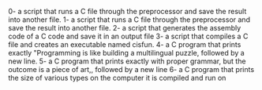 0-  a script that runs a C file through the preprocessor and save the result into another file.
1-  a script that runs a C file through the preprocessor and save the result into another file.
2-  a script that generates the assembly code of a C code and save it in an output file
3-  a script that compiles a C file and creates an executable named cisfun.
4-  a C program that prints exactly "Programming is like building a multilingual puzzle, followed by a new line.
5-  a C program that prints exactly with proper grammar, but the outcome is a piece of art,, followed by a new line
6-  a C program that prints the size of various types on the computer it is compiled and run on
